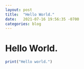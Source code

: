 ```yaml
---
layout: post
title:  "Hello World."
date:   2021-07-16 19:56:35 -0700
categories: blog
---
```


# Hello World.

``` julia
print("Hello world.")
```
